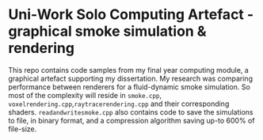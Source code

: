 # Uni-Work Solo Computing Artefact - graphical smoke simulation & rendering
This repo contains code samples from my final year computing module, a graphical artefact supporting my dissertation. My research was comparing performance between renderers for a fluid-dynamic smoke simulation. So most of the complexity will reside in ``smoke.cpp``, ``voxelrendering.cpp``,``raytracerendering.cpp`` and their corresponding shaders. ``readandwritesmoke.cpp`` also contains code to save the simulations to file, in binary format, and a compression algorithm saving up-to 600% of file-size.
